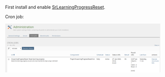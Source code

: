 First install and enable [SrLearningProgressReset](https://github.com/studer-raimann/SrLearningProgressReset).

Cron job:

![Cron job](../doc/images/cron_job.png)
